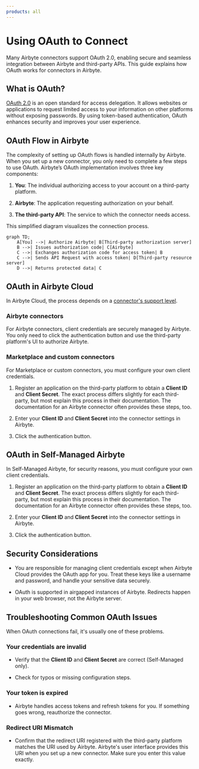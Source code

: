```yaml
---
products: all
---
```


# Using OAuth to Connect

Many Airbyte connectors support OAuth 2.0, enabling secure and seamless integration between Airbyte and third-party APIs. This guide explains how OAuth works for connectors in Airbyte.

## What is OAuth?

[OAuth 2.0](https://oauth.net/2/) is an open standard for access delegation. It allows websites or applications to request limited access to your information on other platforms without exposing passwords. By using token-based authentication, OAuth enhances security and improves your user experience.

## OAuth Flow in Airbyte

The complexity of setting up OAuth flows is handled internally by Airbyte. When you set up a new connector, you only need to complete a few steps to use OAuth. Airbyte’s OAuth implementation involves three key components:

1. **You**: The individual authorizing access to your account on a third-party platform.

2. **Airbyte**: The application requesting authorization on your behalf.

3. **The third-party API**: The service to which the connector needs access.

This simplified diagram visualizes the connection process.

```mermaid
graph TD;
    A[You] -->| Authorize Airbyte| B[Third-party authorization server]
    B -->| Issues authorization code| C[Airbyte]
    C -->| Exchanges authorization code for access token| B
    C -->| Sends API Request with access token| D[Third-party resource server]
    D -->| Returns protected data| C
```

## OAuth in Airbyte Cloud

In Airbyte Cloud, the process depends on a [connector's support level](../integrations/connector-support-levels).

### Airbyte connectors

For Airbyte connectors, client credentials are securely managed by Airbyte. You only need to click the authentication button and use the third-party platform's UI to authorize Airbyte. 

### Marketplace and custom connectors

For Marketplace or custom connectors, you must configure your own client credentials.

1. Register an application on the third-party platform to obtain a **Client ID** and **Client Secret**. The exact process differs slightly for each third-party, but most explain this process in their documentation. The documentation for an Airbyte connector often provides these steps, too.

2. Enter your **Client ID** and **Client Secret** into the connector settings in Airbyte.

3. Click the authentication button.

## OAuth in Self-Managed Airbyte

In Self-Managed Airbyte, for security reasons, you must configure your own client credentials.

1. Register an application on the third-party platform to obtain a **Client ID** and **Client Secret**. The exact process differs slightly for each third-party, but most explain this process in their documentation. The documentation for an Airbyte connector often provides these steps, too.

2. Enter your **Client ID** and **Client Secret** into the connector settings in Airbyte.

3. Click the authentication button.

## Security Considerations

- You are responsible for managing client credentials except when Airbyte Cloud provides the OAuth app for you. Treat these keys like a username and password, and handle your sensitive data securely.

- OAuth is supported in airgapped instances of Airbyte. Redirects happen in your web browser, not the Airbyte server.

## Troubleshooting Common OAuth Issues

When OAuth connections fail, it's usually one of these problems.

### Your credentials are invalid

- Verify that the **Client ID** and **Client Secret** are correct (Self-Managed only).

- Check for typos or missing configuration steps.

### Your token is expired

- Airbyte handles access tokens and refresh tokens for you. If something goes wrong, reauthorize the connector.

### Redirect URI Mismatch

- Confirm that the redirect URI registered with the third-party platform matches the URI used by Airbyte. Airbyte's user interface provides this URI when you set up a new connector. Make sure you enter this value exactly.
